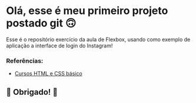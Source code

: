 # Olá, esse é meu primeiro projeto postado git  🙃

Esse é o repositório exercício da aula de Flexbox, usando como exemplo de aplicação a interface de login do Instagram! 

### Referências:

* [Cursos HTML e CSS básico](https://web.digitalinnovation.one)


## 🚀 Obrigado! 🚀
